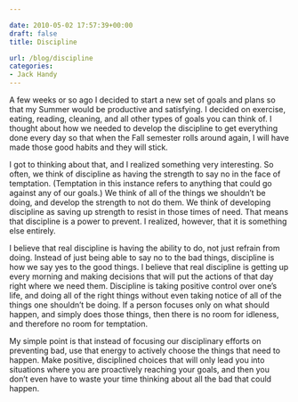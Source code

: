 ```yaml
---

date: 2010-05-02 17:57:39+00:00
draft: false
title: Discipline

url: /blog/discipline
categories:
- Jack Handy
---
```


A few weeks or so ago I decided to start a new set of goals and plans so that my Summer would be productive and satisfying. I decided on exercise, eating, reading, cleaning, and all other types of goals you can think of. I thought about how we needed to develop the discipline to get everything done every day so that when the Fall semester rolls around again, I will have made those good habits and they will stick.




I got to thinking about that, and I realized something very interesting. So often, we think of discipline as having the strength to say no in the face of temptation. (Temptation in this instance refers to anything that could go against any of our goals.) We think of all of the things we shouldn’t be doing, and develop the strength to not do them. We think of developing discipline as saving up strength to resist in those times of need. That means that discipline is a power to prevent. I realized, however, that it is something else entirely.




I believe that real discipline is having the ability to do, not just refrain from doing. Instead of just being able to say no to the bad things, discipline is how we say yes to the good things. I believe that real discipline is getting up every morning and making decisions that will put the actions of that day right where we need them. Discipline is taking positive control over one’s life, and doing all of the right things without even taking notice of all of the things one shouldn’t be doing. If a person focuses only on what should happen, and simply does those things, then there is no room for idleness, and therefore no room for temptation.




My simple point is that instead of focusing our disciplinary efforts on preventing bad, use that energy to actively choose the things that need to happen. Make positive, disciplined choices that will only lead you into situations where you are proactively reaching your goals, and then you don’t even have to waste your time thinking about all the bad that could happen.
